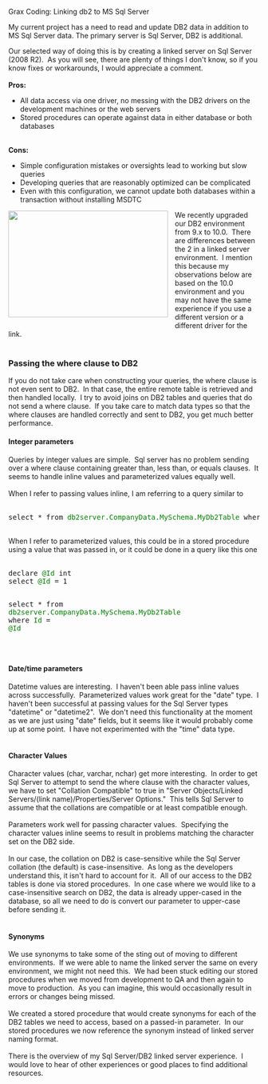 Grax Coding: Linking db2 to MS Sql Server

My current project has a need to read and update DB2 data in addition to MS Sql Server data.  The primary server is Sql Server, DB2 is additional.

Our selected way of doing this is by creating a linked server on Sql Server (2008 R2). &nbsp;As you will see, there are plenty of things I don't know, so if you know fixes or workarounds, I would appreciate a comment.<br />
<br />
<b>Pros:</b><br />
<ul>
<li>All data access via one driver, no messing with the DB2 drivers on the development machines or the web servers&nbsp;</li>
<li>Stored procedures can operate against data in either database or both databases</li>
</ul>
<b></b><br />
<b>Cons:</b><br />
<ul>
<li>Simple configuration mistakes or oversights lead to working but slow queries&nbsp;</li>
<li>Developing queries that are reasonably optimized can be complicated</li>
<li>Even with this configuration, we cannot update both databases within a transaction without installing MSDTC</li>
</ul>
<div>
<div style="text-align: left;">
<a href="http://graxphoto.blogspot.com/" imageanchor="1" style="clear: left; float: left; margin-bottom: 1em; margin-right: 1em;"><img alt="" border="0" height="213" src="http://4.bp.blogspot.com/-oplnjJV3cfg/UYOuFFf-IDI/AAAAAAAAljo/HM0G8getifo/s320/IMG_2623-web.jpg" title="No.  It doesn't really relate to the story.  It is just a photo I took that I am proud of." width="320" /></a></div>
We recently upgraded our DB2 environment from 9.x to 10.0. &nbsp;There are differences between the 2 in a linked server environment. &nbsp;I mention this because my observations below are based on the 10.0 environment and you may not have the same experience if you use a different version or a different driver for the link.</div>
<div>
<br /></div>
<div>
<h3>
Passing the where clause to DB2</h3>
If you do not take care when constructing your queries, the where clause is not even sent to DB2. &nbsp;In that case, the entire remote table is retrieved and then handled locally. &nbsp;I try to avoid joins on DB2 tables and queries that do not send a where clause. &nbsp;If you take care to match data types so that the where clauses are handled correctly and sent to DB2, you get much better performance.</div>
<div>
<h4>
Integer parameters</h4>
</div>
<div>
Queries by integer values are simple. &nbsp;Sql server has no problem sending over a where clause containing greater than, less than, or equals clauses. &nbsp;It seems to handle inline values and parameterized values equally well.<br />
<br />
When I refer to passing values inline, I am referring to a query similar to<br />
<br />
<pre>select * from <span style="color: green;">db2server.CompanyData.MySchema.MyDb2Table</span> where <span style="color: green;">Id</span> = 1</pre>
</div>
<div>
<br />
When I refer to parameterized values, this could be in a stored procedure using a value that was passed in, or it could be done in a query like this one<br />
<br />
<pre>declare <span style="color: green;">@Id</span> int
select <span style="color: green;">@Id</span> = 1

select * from <span style="color: green;">db2server.CompanyData.MySchema.MyDb2Table</span> where <span style="color: green;">Id</span> = <span style="color: green;">@Id</span></pre>
<br />
<h4>
Date/time parameters</h4>
</div>
<div>
Datetime values are interesting. &nbsp;I haven't been able pass inline values across successfully. &nbsp;Parameterized values work great for the "date" type. &nbsp;I haven't been successful at passing values for the Sql Server types "datetime" or "datetime2". &nbsp;We don't need this functionality at the moment as we are just using "date" fields, but it seems like it would probably come up at some point. &nbsp;I have not experimented with the "time" data type.</div>
<div>
<br />
<h4>
Character Values</h4>
Character values (char, varchar, nchar) get more interesting. &nbsp;In order to get Sql Server to attempt to send the where clause with the character values, we have to set "Collation Compatible" to true in "Server Objects/Linked Servers/(link name)/Properties/Server Options." &nbsp;This tells Sql Server to assume that the collations are compatible or at least compatible enough.</div>
<div>
<br />
Parameters work well for passing character values. &nbsp;Specifying the character values inline seems to result in problems matching the character set on the DB2 side.<br />
<br />
In our case, the collation on DB2 is case-sensitive while the Sql Server collation (the default) is case-insensitive. &nbsp;As long as the developers understand this, it isn't hard to account for it. &nbsp;All of our access to the DB2 tables is done via stored procedures. &nbsp;In one case where we would like to a case-insensitive search on DB2, the data is already upper-cased in the database, so all we need to do is convert our parameter to upper-case before sending it.<br />
<br />
<h4>
Synonyms</h4>
We use synonyms to take some of the sting out of moving to different environments. &nbsp;If we were able to name the linked server the same on every environment, we might not need this. &nbsp;We had been stuck editing our stored procedures when we moved from development to QA and then again to move to production. &nbsp;As you can imagine, this would&nbsp;occasionally&nbsp;result in errors or changes being missed.<br />
<br />
We created a stored procedure that would create synonyms for each of the DB2 tables we need to access, based on a passed-in parameter. &nbsp;In our stored procedures we now reference the synonym instead of linked server naming format.<br />
<br />
There is the overview of my Sql Server/DB2 linked server experience. &nbsp;I would love to hear of other experiences or good places to find additional resources.<br />
<br /></div>
